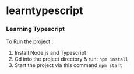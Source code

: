 # learntypescript
<h3>Learning Typescript </h3>

To Run the project :
1. Install Node.js and Typescript
2. Cd into the project directory & run: ```npm install```
3. Start the project via this command ```npm start```
